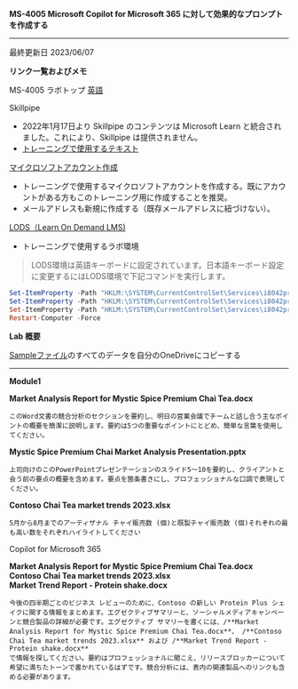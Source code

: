 **MS-4005 Microsoft Copilot for Microsoft 365 に対して効果的なプロンプトを作成する**
***

最終更新日 2023/06/07

**リンク一覧およびメモ**

MS-4005 ラボトップ [英語](https://github.com/MicrosoftLearning/MS-4005-Craft-effective-prompts-for-Microsoft-Copilot-for-Microsoft-365/tree/master/Instructions/Labs)

Skillpipe

- 2022年1月17日より Skillpipe のコンテンツは Microsoft Learn と統合されました。これにより、Skillpipe は提供されません。
- [トレーニングで使用するテキスト](https://learn.microsoft.com/ja-jp/training/courses/ms-4005)

[マイクロソフトアカウント作成](https://account.microsoft.com/account/Account)

- トレーニングで使用するマイクロソフトアカウントを作成する。既にアカウントがある方もこのトレーニング用に作成することを推奨。
- メールアドレスも新規に作成する（既存メールアドレスに紐づけない）。

[LODS（Learn On Demand LMS)](https://esi.learnondemand.net/User/Login?ReturnUrl=%2F)

- トレーニングで使用するラボ環境

 > LODS環境は英語キーボードに設定されています。日本語キーボード設定に変更するにはLODS環境で下記コマンドを実行します。

```powershell
Set-ItemProperty -Path "HKLM:\SYSTEM\CurrentControlSet\Services\i8042prt\Parameters" -Name "LayerDriver JPN" -Value "kbd106.dll"
Set-ItemProperty -Path "HKLM:\SYSTEM\CurrentControlSet\Services\i8042prt\Parameters" -Name "OverrideKeyboardType" -Value 7
Set-ItemProperty -Path "HKLM:\SYSTEM\CurrentControlSet\Services\i8042prt\Parameters" -Name "OverrideKeyboardSubtype" -Value 2
Restart-Computer -Force
```

**Lab 概要**

[Sampleファイル](https://github.com/naonao71/note/tree/main/MS-4005/SampleFile)のすべてのデータを自分のOneDriveにコピーする

***

**Module1**

**Market Analysis Report for Mystic Spice Premium Chai Tea.docx** 

```prompt
このWord文書の競合分析のセクションを要約し、明日の営業会議でチームと話し合う主なポイントの概要を簡潔に説明します。要約は5つの重要なポイントにとどめ、簡単な言葉を使用してください。
```

**Mystic Spice Premium Chai Market Analysis Presentation.pptx**

```prompt
上司向けのこのPowerPointプレゼンテーションのスライド5〜10を要約し、クライアントと会う前の要点の概要を含めます。要点を箇条書きにし、プロフェッショナルな口調で表現してください。
```

**Contoso Chai Tea market trends 2023.xlsx**

```prompt
5月から8月までのアーティザナル チャイ販売数 (個)と既製チャイ販売数 (個)それぞれの最も高い数をそれぞれハイライトしてください
```

Copilot for Microsoft 365

**Market Analysis Report for Mystic Spice Premium Chai Tea.docx**</BR>
**Contoso Chai Tea market trends 2023.xlsx**</BR>
**Market Trend Report - Protein shake.docx**</BR>

```prompt
今後の四半期ごとのビジネス レビューのために、Contoso の新しい Protein Plus シェイクに関する情報をまとめます。エグゼクティブサマリーと、ソーシャルメディアキャンペーンと競合製品の詳細が必要です。エグゼクティブ サマリーを書くには、/**Market Analysis Report for Mystic Spice Premium Chai Tea.docx**、 /**Contoso Chai Tea market trends 2023.xlsx** および /**Market Trend Report - Protein shake.docx**
で情報を探してください。要約はプロフェッショナルに聞こえ、リリースブロッカーについて希望に満ちたトーンで書かれているはずです。競合分析には、表内の関連製品へのリンクも含める必要があります。
```

